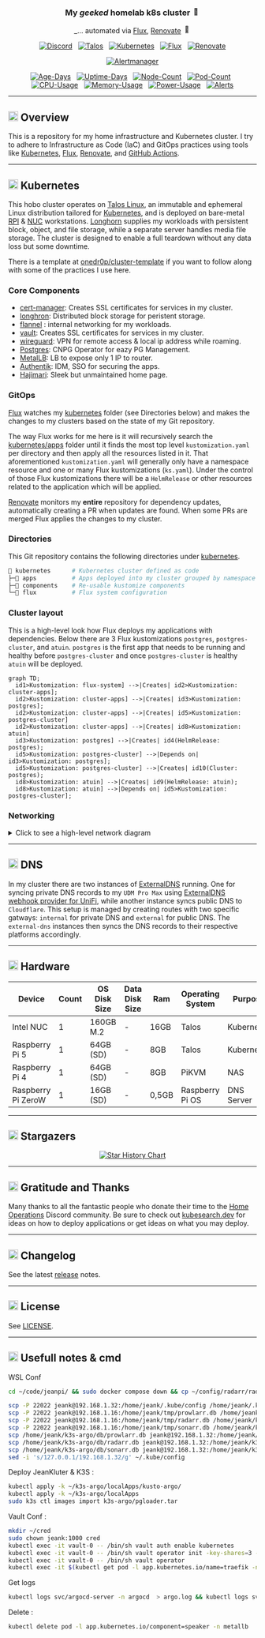<div align="center">



### My _geeked_ homelab k8s cluster <img src="https://fonts.gstatic.com/s/e/notoemoji/latest/1f680/512.gif" alt="🚀" width="16" height="16">

_... automated via [Flux](https://github.com/fluxcd/flux2), [Renovate](https://github.com/renovatebot/renovate)  <img src="https://fonts.gstatic.com/s/e/notoemoji/latest/1f916/512.gif" alt="🤖" width="16" height="16">

</div>

<div align="center">

[![Discord](https://img.shields.io/discord/673534664354430999?style=for-the-badge&label&logo=discord&logoColor=white&color=blue)](https://discord.gg/home-operations)&nbsp;&nbsp;
[![Talos](https://img.shields.io/endpoint?url=https%3A%2F%2Fkromgo.dartus.fr%2Ftalos_version&style=for-the-badge&logo=talos&logoColor=white&color=blue&label=%20)](https://talos.dev)&nbsp;&nbsp;
[![Kubernetes](https://img.shields.io/endpoint?url=https%3A%2F%2Fkromgo.dartus.fr%2Fkubernetes_version&style=for-the-badge&logo=kubernetes&logoColor=white&color=blue&label=%20)](https://kubernetes.io)&nbsp;&nbsp;
[![Flux](https://img.shields.io/endpoint?url=https%3A%2F%2Fkromgo.dartus.fr%2Fflux_version&style=for-the-badge&logo=flux&logoColor=white&color=blue&label=%20)](https://fluxcd.io)&nbsp;&nbsp;
[![Renovate](https://img.shields.io/github/actions/workflow/status/rdartus/home-ops/renovate.yaml?branch=main&label=&logo=renovatebot&style=for-the-badge&color=blue)](https://github.com/rdartus/home-ops/actions/workflows/renovate.yaml)

</div>

<div align="center">

[![Alertmanager](https://img.shields.io/endpoint?url=https%3A%2F%2Fhealthchecks.io%2Fb%2F2%2Fd6a71d48-9e97-4ba0-b7a0-ed0677d78304.shields&style=for-the-badge&logo=prometheus&logoColor=white&label=Alertmanager)](https://status.k13.dev)

</div>

<div align="center">

[![Age-Days](https://img.shields.io/endpoint?url=https%3A%2F%2Fkromgo.dartus.fr%2Fcluster_age_days&style=flat-square&label=Age)](https://github.com/kashalls/kromgo)&nbsp;&nbsp;
[![Uptime-Days](https://img.shields.io/endpoint?url=https%3A%2F%2Fkromgo.dartus.fr%2Fcluster_uptime_days&style=flat-square&label=Uptime)](https://github.com/kashalls/kromgo)&nbsp;&nbsp;
[![Node-Count](https://img.shields.io/endpoint?url=https%3A%2F%2Fkromgo.dartus.fr%2Fcluster_node_count&style=flat-square&label=Nodes)](https://github.com/kashalls/kromgo)&nbsp;&nbsp;
[![Pod-Count](https://img.shields.io/endpoint?url=https%3A%2F%2Fkromgo.dartus.fr%2Fcluster_pod_count&style=flat-square&label=Pods)](https://github.com/kashalls/kromgo)&nbsp;&nbsp;
[![CPU-Usage](https://img.shields.io/endpoint?url=https%3A%2F%2Fkromgo.dartus.fr%2Fcluster_cpu_usage&style=flat-square&label=CPU)](https://github.com/kashalls/kromgo)&nbsp;&nbsp;
[![Memory-Usage](https://img.shields.io/endpoint?url=https%3A%2F%2Fkromgo.dartus.fr%2Fcluster_memory_usage&style=flat-square&label=Memory)](https://github.com/kashalls/kromgo)&nbsp;&nbsp;
[![Power-Usage](https://img.shields.io/endpoint?url=https%3A%2F%2Fkromgo.dartus.fr%2Fcluster_power_usage&style=flat-square&label=Power)](https://github.com/kashalls/kromgo)&nbsp;&nbsp;
[![Alerts](https://img.shields.io/endpoint?url=https%3A%2F%2Fkromgo.dartus.fr%2Fcluster_alert_count&style=flat-square&label=Alerts)](https://github.com/kashalls/kromgo)

</div>

---

## <img src="https://fonts.gstatic.com/s/e/notoemoji/latest/1f4a1/512.gif" alt="💡" width="20" height="20"> Overview

This is a repository for my home infrastructure and Kubernetes cluster. I try to adhere to Infrastructure as Code (IaC) and GitOps practices using tools like [Kubernetes](https://github.com/kubernetes/kubernetes), [Flux](https://github.com/fluxcd/flux2), [Renovate](https://github.com/renovatebot/renovate), and [GitHub Actions](https://github.com/features/actions).

---

## <img src="https://fonts.gstatic.com/s/e/notoemoji/latest/1faa9/512.gif" alt="🪩" width="20" height="20"> Kubernetes

This hobo cluster operates on [Talos Linux](https://github.com/siderolabs/talos), an immutable and ephemeral Linux distribution tailored for [Kubernetes](https://github.com/kubernetes/kubernetes), and is deployed on bare-metal [RPI](https://store.minisforum.com/products/minisforum-ms-a2) & [NUC](https://store.minisforum.com/products/minisforum-ms-a2) workstations. [Longhorn](https://github.com/rook/rook) supplies my workloads with persistent block, object, and file storage, while a separate server handles media file storage. The cluster is designed to enable a full teardown without any data loss but some downtime.

There is a template at [onedr0p/cluster-template](https://github.com/onedr0p/cluster-template) if you want to follow along with some of the practices I use here.

### Core Components

- [cert-manager](https://github.com/cert-manager/cert-manager): Creates SSL certificates for services in my cluster.
- [longhron](https://longhorn.io/): Distributed block storage for peristent storage.
- [flannel](https://flannel) : internal networking for my workloads.
- [vault](https://vault): Creates SSL certificates for services in my cluster.
- [wireguard](https://wireguard): VPN for remote access & local ip address while roaming.
- [Postgres](https://wireguard): CNPG Operator for eazy PG Management.
- [MetalLB](https://wireguard): LB to expose only 1 IP to router.
- [Authentik](https://wireguard): IDM, SSO for securing the apps.
- [Hajimari](https://wireguard): Sleek but unmaintained home page.

### GitOps

[Flux](https://github.com/fluxcd/flux2) watches my [kubernetes](./kubernetes) folder (see Directories below) and makes the changes to my clusters based on the state of my Git repository.

The way Flux works for me here is it will recursively search the [kubernetes/apps](./kubernetes/apps) folder until it finds the most top level `kustomization.yaml` per directory and then apply all the resources listed in it. That aforementioned `kustomization.yaml` will generally only have a namespace resource and one or many Flux kustomizations (`ks.yaml`). Under the control of those Flux kustomizations there will be a `HelmRelease` or other resources related to the application which will be applied.

[Renovate](https://github.com/renovatebot/renovate) monitors my **entire** repository for dependency updates, automatically creating a PR when updates are found. When some PRs are merged Flux applies the changes to my cluster.

### Directories

This Git repository contains the following directories under [kubernetes](./kubernetes).

```sh
📁 kubernetes      # Kubernetes cluster defined as code
├─📁 apps          # Apps deployed into my cluster grouped by namespace (see below)
├─📁 components    # Re-usable kustomize components
└─📁 flux          # Flux system configuration
```

### Cluster layout

This is a high-level look how Flux deploys my applications with dependencies. Below there are 3 Flux kustomizations `postgres`, `postgres-cluster`, and `atuin`. `postgres` is the first app that needs to be running and healthy before `postgres-cluster` and once `postgres-cluster` is healthy `atuin` will be deployed.

```mermaid
graph TD;
  id1>Kustomization: flux-system] -->|Creates| id2>Kustomization: cluster-apps];
  id2>Kustomization: cluster-apps] -->|Creates| id3>Kustomization: postgres];
  id2>Kustomization: cluster-apps] -->|Creates| id5>Kustomization: postgres-cluster]
  id2>Kustomization: cluster-apps] -->|Creates| id8>Kustomization: atuin]
  id3>Kustomization: postgres] -->|Creates| id4(HelmRelease: postgres);
  id5>Kustomization: postgres-cluster] -->|Depends on| id3>Kustomization: postgres];
  id5>Kustomization: postgres-cluster] -->|Creates| id10(Cluster: postgres);
  id8>Kustomization: atuin] -->|Creates| id9(HelmRelease: atuin);
  id8>Kustomization: atuin] -->|Depends on| id5>Kustomization: postgres-cluster];
```

### Networking

<details>
  <summary>Click to see a high-level network diagram</summary>

  <img src="https://github.com/user-attachments/assets/c6bb2848-d900-4796-975b-4e80dcba4850" align="center" width="600px" alt="network"/>
</details>

---

## <img src="https://fonts.gstatic.com/s/e/notoemoji/latest/1f30e/512.gif" alt="🌎" width="20" height="20"> DNS

In my cluster there are two instances of [ExternalDNS](https://github.com/kubernetes-sigs/external-dns) running. One for syncing private DNS records to my `UDM Pro Max` using [ExternalDNS webhook provider for UniFi](https://github.com/kashalls/external-dns-unifi-webhook), while another instance syncs public DNS to `Cloudflare`. This setup is managed by creating routes with two specific gatways: `internal` for private DNS and `external` for public DNS. The `external-dns` instances then syncs the DNS records to their respective platforms accordingly.

---

## <img src="https://fonts.gstatic.com/s/e/notoemoji/latest/2699_fe0f/512.gif" alt="⚙" width="20" height="20"> Hardware


| Device                        | Count | OS Disk Size   | Data Disk Size             | Ram   | Operating System | Purpose                 |
|-------------------------------|-------|---------------|-----------------------------|-------|------------------|-------------------------|
| Intel NUC                     | 1     | 160GB M.2     | -                           | 16GB  | Talos            | Kubernetes              |
| Raspberry Pi 5                | 1     | 64GB (SD)     | -                           | 8GB   | Talos            | Kubernetes              |
| Raspberry Pi 4                | 1     | 64GB (SD)     | -                           | 8GB   | PiKVM            | NAS                     |
| Raspberry Pi ZeroW            | 1     | 16GB (SD)     | -                           | 0,5GB | Raspberry Pi OS  | DNS Server              |

---


## <img src="https://fonts.gstatic.com/s/e/notoemoji/latest/1f31f/512.gif" alt="🌟" width="20" height="20"> Stargazers

<div align="center">

<a href="https://star-history.com/#rdartus/home-ops&Date">
  <picture>
    <source media="(prefers-color-scheme: dark)" srcset="https://api.star-history.com/svg?repos=rdartus/home-ops&type=Date&theme=dark" />
    <source media="(prefers-color-scheme: light)" srcset="https://api.star-history.com/svg?repos=rdartus/home-ops&type=Date" />
    <img alt="Star History Chart" src="https://api.star-history.com/svg?repos=rdartus/home-ops&type=Date" />
  </picture>
</a>

</div>

---

## <img src="https://fonts.gstatic.com/s/e/notoemoji/latest/1f64f/512.gif" alt="🙏" width="20" height="20"> Gratitude and Thanks

Many thanks to all the fantastic people who donate their time to the [Home Operations](https://discord.gg/home-operations) Discord community. Be sure to check out [kubesearch.dev](https://kubesearch.dev) for ideas on how to deploy applications or get ideas on what you may deploy.

---

## <img src="https://fonts.gstatic.com/s/e/notoemoji/latest/1f6a7/512.gif" alt="🚧" width="20" height="20"> Changelog

See the latest [release](https://github.com/rdartus/home-ops/releases/latest) notes.

---

## <img src="https://fonts.gstatic.com/s/e/notoemoji/latest/2696_fe0f/512.gif" alt="⚖" width="20" height="20"> License

See [LICENSE](./LICENSE).

---
## <img src="https://fonts.gstatic.com/s/e/notoemoji/latest/1f308/512.gif" alt="🌈" width="20" height="20"> Usefull notes & cmd
WSL Conf
``` zsh
cd ~/code/jeanpi/ && sudo docker compose down && cp ~/config/radarr/radarr.db ~/tmp/radarr.db && cp ~/config/sonarr/sonarr.db ~/tmp/sonarr.db && cp ~/config/prowlarr/prowlarr.db ~/tmp/prowlarr.db && cd ~/code/jeanpi/ && sudo docker compose up -d

scp -P 22022 jeank@192.168.1.32:/home/jeank/.kube/config /home/jeank/.kube/config
scp -P 22022 jeank@192.168.1.16:/home/jeank/tmp/prowlarr.db /home/jeank/k3s-argo/db/prowlarr.db
scp -P 22022 jeank@192.168.1.16:/home/jeank/tmp/radarr.db /home/jeank/k3s-argo/db/radarr.db
scp -P 22022 jeank@192.168.1.16:/home/jeank/tmp/sonarr.db /home/jeank/k3s-argo/db/sonarr.db
scp /home/jeank/k3s-argo/db/prowlarr.db jeank@192.168.1.32:/home/jeank/k3s-argo/db/prowlarr.db
scp /home/jeank/k3s-argo/db/radarr.db jeank@192.168.1.32:/home/jeank/k3s-argo/db/radarr.db
scp /home/jeank/k3s-argo/db/sonarr.db jeank@192.168.1.32:/home/jeank/k3s-argo/db/sonarr.db
sed -i 's/127.0.0.1/192.168.1.32/g' ~/.kube/config
```

Deploy JeanKluter & K3S : 
``` zsh
kubectl apply -k ~/k3s-argo/localApps/kusto-argo/
kubectl apply -k ~/k3s-argo/localApps
sudo k3s ctl images import k3s-argo/pgloader.tar
```
Vault Conf :
```zsh
mkdir ~/cred
sudo chown jeank:1000 cred
kubectl exec -it vault-0 -- /bin/sh vault auth enable kubernetes
kubectl exec -it vault-0 -- /bin/sh vault operator init -key-shares=3 -key-threshold=2
kubectl exec -it vault-0 -- /bin/sh vault operator
kubectl exec -it $(kubectl get pod -l app.kubernetes.io/name=traefik -n traefik -o jsonpath='{.items[0].metadata.name}') -n traefik -- /bin/sh

```

Get logs
```zsh
kubectl logs svc/argocd-server -n argocd  > argo.log && kubectl logs svc/argocd-repo-server -n argocd  > argorepo.log && kubectl logs svc/webhook-service -n metallb > metallb.log && kubectl logs pod/speaker-stlm6 -n metallb > speaker.log
```

Delete :
```zsh
kubectl delete pod -l app.kubernetes.io/component=speaker -n metallb
```
